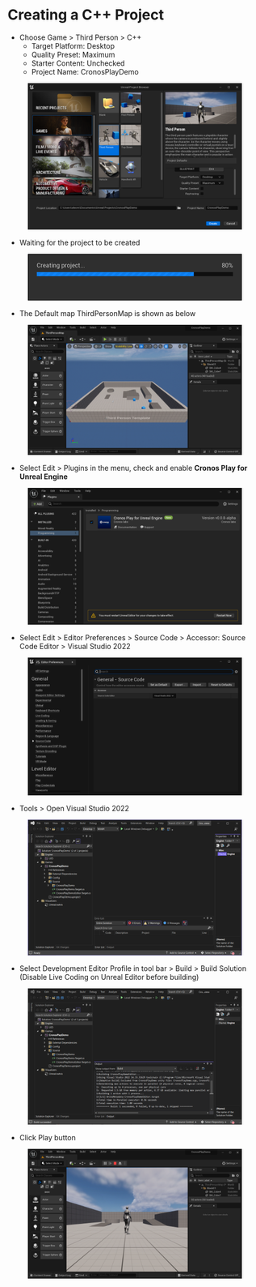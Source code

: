 # Creating a C++ Project

* Choose Game > Third Person > C++
  * Target Platform: Desktop
  * Quality Preset: Maximum
  * Starter Content: Unchecked
  * Project Name: CronosPlayDemo

<figure><img src="../../../.gitbook/assets/cronos-gamefi-cpp-create-a-cpp-project" alt=""><figcaption></figcaption></figure>

* Waiting for the project to be created

<figure><img src="../../../.gitbook/assets/cronos-gamefi-cpp-creating-project" alt=""><figcaption></figcaption></figure>

* The Default map ThirdPersonMap is shown as below

<figure><img src="../../../.gitbook/assets/cronos-gamefi-cpp-map" alt=""><figcaption></figcaption></figure>

* Select Edit > Plugins in the menu, check and enable **Cronos Play for Unreal Engine**

<figure><img src="../../../.gitbook/assets/cronos-gamefi-cpp-enable-plugin" alt=""><figcaption></figcaption></figure>

* Select Edit > Editor Preferences > Source Code > Accessor: Source Code Editor > Visual Studio 2022

<figure><img src="../../../.gitbook/assets/cronos-gamefi-cpp-choose-source-code-editor" alt=""><figcaption></figcaption></figure>

* Tools > Open Visual Studio 2022

<figure><img src="../../../.gitbook/assets/cronos-gamefi-cpp-visual-studio-2022" alt=""><figcaption></figcaption></figure>

* Select Development Editor Profile in tool bar > Build > Build Solution (Disable Live Coding on Unreal Editor before building)

<figure><img src="../../../.gitbook/assets/cronos-gamefi-cpp-build-the-solution" alt=""><figcaption></figcaption></figure>

* Click Play button

<figure><img src="../../../.gitbook/assets/cronos-gamefi-cpp-play-after-creating-project" alt=""><figcaption></figcaption></figure>
